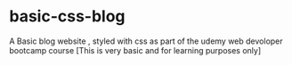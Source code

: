 # basic-css-blog
A Basic blog website , styled with css as part of the udemy web devoloper bootcamp course [This is very basic and for learning purposes only]
